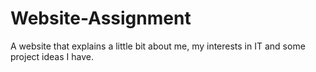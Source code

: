 # Website-Assignment
A website that explains a little bit about me, my interests in IT and some project ideas I have.
